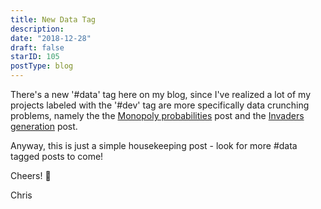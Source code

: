 ```yaml
---
title: New Data Tag
description:
date: "2018-12-28"
draft: false
starID: 105
postType: blog
---
```


There's a new '#data' tag here on my blog, since I've realized a lot of my projects labeled with the '#dev' tag are more specifically data crunching problems, namely the the [Monopoly probabilities](https://chrisfrew.in/interesting-monopoly-probabilities-to-defeat-your-relatives) post and the [Invaders generation](https://chrisfrew.in/data-challenge-rendering-all-32767-invaders) post.

Anyway, this is just a simple housekeeping post - look for more #data tagged posts to come!

Cheers! 🍺

Chris